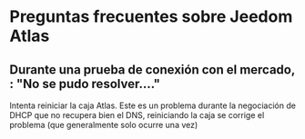 # Preguntas frecuentes sobre Jeedom Atlas

## Durante una prueba de conexión con el mercado, : "No se pudo resolver...."

Intenta reiniciar la caja Atlas. Este es un problema durante la negociación de DHCP que no recupera bien el DNS, reiniciando la caja se corrige el problema (que generalmente solo ocurre una vez)
